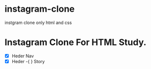 # instagram-clone
 instgram clone only html and css
# Instagram Clone For HTML Study.

-[x] Heder Nav
-[x] Heder
-{ } Story